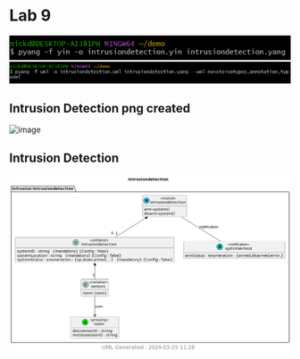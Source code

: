 # Lab 9

![image](/Images/Lab9_yang.png)
![image](/Images/Lab9_uml.png)

## Intrusion Detection png created
![image](/Images/Lab9plantuml.png)

## Intrusion Detection
![image](/Images/Lab9_intrusiondetection.png)